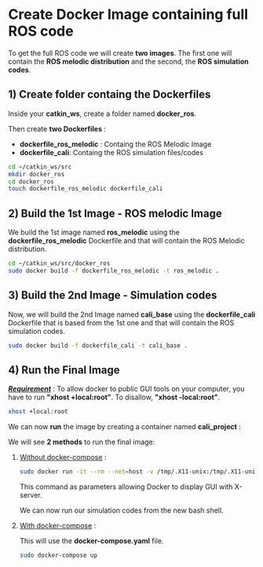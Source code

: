 # Create Docker Image containing full ROS code 

To get the full ROS code we will create <strong>two images</strong>. The first one will contain the <strong>ROS melodic distribution</strong> and the second, the <strong>ROS simulation codes</strong>.

## 1) Create folder containg the Dockerfiles

Inside your <strong>catkin_ws</strong>, create a folder named <strong>docker_ros</strong>.

Then create <strong>two Dockerfiles</strong> :
<ul>
  <li><strong>dockerfile_ros_melodic</strong> : Containg the ROS Melodic Image</li>
  <li><strong>dockerfile_cali</strong>: Containg the ROS simulation files/codes</li>
</ul>

```bash
cd ~/catkin_ws/src
mkdir docker_ros
cd docker_ros
touch dockerfile_ros_melodic dockerfile_cali
```

## 2) Build the 1st Image - ROS melodic Image

We build the 1st image named <strong>ros_melodic</strong> using the <strong>dockerfile_ros_melodic</strong> Dockerfile and that will contain the ROS Melodic distribution.

```bash
cd ~/catkin_ws/src/docker_ros
sudo docker build -f dockerfile_ros_melodic -t ros_melodic .
```

## 3) Build the 2nd Image - Simulation codes

Now, we will build the 2nd Image named <strong>cali_base</strong> using the <strong>dockerfile_cali</strong> Dockerfile that is based from the 1st one and that will contain the ROS simulation codes.

```bash
sudo docker build -f dockerfile_cali -t cali_base .
```
## 4) Run the Final Image

<u><strong><em>Requirement</em></strong></u> : To allow docker to public GUI tools on your computer, you have to run <strong>"xhost +local:root"</strong>. To disallow, <strong>"xhost -local:root"</strong>.

```bash
xhost +local:root
```


We can now <strong>run</strong> the image by creating a container named <strong>cali_project</strong> :

We will see <strong>2 methods</strong> to run the final image:

1) <u>Without docker-compose</u> :


    ```bash
    sudo docker run -it --rm --net=host -v /tmp/.X11-unix:/tmp/.X11-unix:rw --name=cali_project --privileged -e DISPLAY -e QT_X11_NO_MITSHM=1 cali_base:latest bash
    ```
    
    This command as parameters allowing Docker to display GUI with X-server.

    We can now run our simulation codes from the new bash shell.

2) <u>With docker-compose</u> :

    This will use the <strong>docker-compose.yaml</strong> file.

    ```bash
    sudo docker-compose up
    ```






